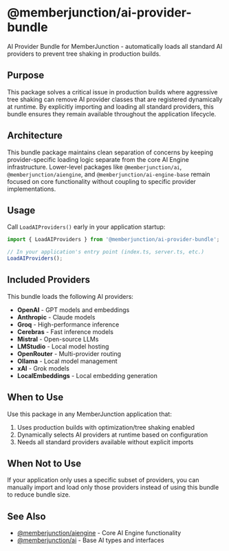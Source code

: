 # @memberjunction/ai-provider-bundle

AI Provider Bundle for MemberJunction - automatically loads all standard AI providers to prevent tree shaking in production builds.

## Purpose

This package solves a critical issue in production builds where aggressive tree shaking can remove AI provider classes that are registered dynamically at runtime. By explicitly importing and loading all standard providers, this bundle ensures they remain available throughout the application lifecycle.

## Architecture

This bundle package maintains clean separation of concerns by keeping provider-specific loading logic separate from the core AI Engine infrastructure. Lower-level packages like `@memberjunction/ai`, `@memberjunction/aiengine`, and `@memberjunction/ai-engine-base` remain focused on core functionality without coupling to specific provider implementations.

## Usage

Call `LoadAIProviders()` early in your application startup:

```typescript
import { LoadAIProviders } from '@memberjunction/ai-provider-bundle';

// In your application's entry point (index.ts, server.ts, etc.)
LoadAIProviders();
```

## Included Providers

This bundle loads the following AI providers:

- **OpenAI** - GPT models and embeddings
- **Anthropic** - Claude models
- **Groq** - High-performance inference
- **Cerebras** - Fast inference models
- **Mistral** - Open-source LLMs
- **LMStudio** - Local model hosting
- **OpenRouter** - Multi-provider routing
- **Ollama** - Local model management
- **xAI** - Grok models
- **LocalEmbeddings** - Local embedding generation

## When to Use

Use this package in any MemberJunction application that:

1. Uses production builds with optimization/tree shaking enabled
2. Dynamically selects AI providers at runtime based on configuration
3. Needs all standard providers available without explicit imports

## When Not to Use

If your application only uses a specific subset of providers, you can manually import and load only those providers instead of using this bundle to reduce bundle size.

## See Also

- [@memberjunction/aiengine](../Engine/README.md) - Core AI Engine functionality
- [@memberjunction/ai](../../Core/README.md) - Base AI types and interfaces
